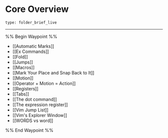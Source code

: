 # Core Overview
 
```ccard
type: folder_brief_live
```
 
---

%% Begin Waypoint %%
- [[Automatic Marks]]
- [[Ex Commands]]
- [[Fold]]
- [[Jumps]]
- [[Macros]]
- [[Mark Your Place and Snap Back to It]]
- [[Motion]]
- [[Operator + Motion = Action]]
- [[Registers]]
- [[Tabs]]
- [[The dot command]]
- [[The expression register]]
- [[Vim Jump List]]
- [[Vim's Explorer Window]]
- [[WORDS vs word]]

%% End Waypoint %%
